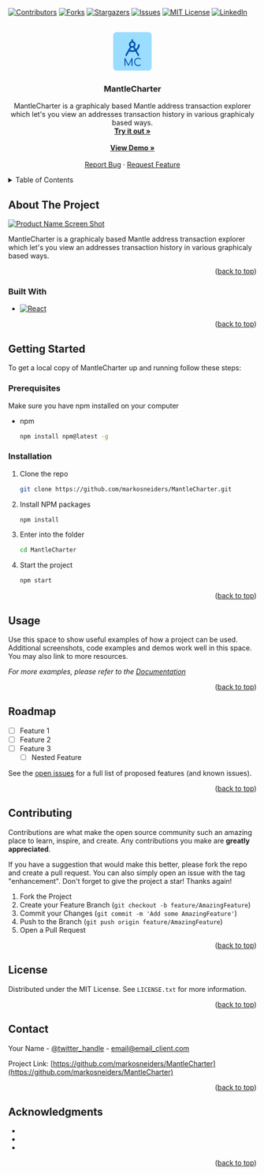 <a name="readme-top"></a>

[![Contributors][contributors-shield]][contributors-url]
[![Forks][forks-shield]][forks-url]
[![Stargazers][stars-shield]][stars-url]
[![Issues][issues-shield]][issues-url]
[![MIT License][license-shield]][license-url]
[![LinkedIn][linkedin-shield]][linkedin-url]

<!-- PROJECT LOGO -->
<br />
<div align="center">
  <a href="https://github.com/markosneiders/MantleCharter">
    <img src="src/assets/images/MantleCharterLogo.png" alt="Logo" width="80" height="80">
  </a>

<h3 align="center"><strong>MantleCharter</strong></h3>

  <p align="center">
    MantleCharter is a graphicaly based Mantle address transaction explorer which let's you view an addresses transaction history in various graphicaly based ways.
    <br />
    <a href="https://github.com/markosneiders/MantleCharter"><strong>Try it out »</strong></a>
    <br />
    <br />
    <a href="https://github.com/markosneiders/MantleCharter"><strong>View Demo »</strong></a>
    <br />
    <br />
    <a href="https://github.com/markosneiders/MantleCharter/issues">Report Bug</a>
    ·
    <a href="https://github.com/markosneiders/MantleCharter/issues">Request Feature</a>
  </p>
</div>

<!-- TABLE OF CONTENTS -->
<details>
  <summary>Table of Contents</summary>
  <ol>
    <li>
      <a href="#about-the-project">About The Project</a>
      <ul>
        <li><a href="#built-with">Built With</a></li>
      </ul>
    </li>
    <li>
      <a href="#getting-started">Getting Started</a>
      <ul>
        <li><a href="#prerequisites">Prerequisites</a></li>
        <li><a href="#installation">Installation</a></li>
      </ul>
    </li>
    <li><a href="#usage">Usage</a></li>
    <li><a href="#roadmap">Roadmap</a></li>
    <li><a href="#contributing">Contributing</a></li>
    <li><a href="#license">License</a></li>
    <li><a href="#contact">Contact</a></li>
    <li><a href="#acknowledgments">Acknowledgments</a></li>
  </ol>
</details>

<!-- ABOUT THE PROJECT -->

## About The Project

[![Product Name Screen Shot][product-screenshot]](https://example.com)

MantleCharter is a graphicaly based Mantle address transaction explorer which let's you view an addresses transaction history in various graphicaly based ways.

<p align="right">(<a href="#readme-top">back to top</a>)</p>

### Built With

-   [![React][react.js]][react-url]

<p align="right">(<a href="#readme-top">back to top</a>)</p>

<!-- GETTING STARTED -->

## Getting Started

To get a local copy of MantleCharter up and running follow these steps:

### Prerequisites

Make sure you have npm installed on your computer

-   npm
    ```sh
    npm install npm@latest -g
    ```

### Installation

1. Clone the repo
    ```sh
    git clone https://github.com/markosneiders/MantleCharter.git
    ```
2. Install NPM packages
    ```sh
    npm install
    ```
3. Enter into the folder
    ```sh
    cd MantleCharter
    ```
4. Start the project
    ```js
    npm start
    ```

<p align="right">(<a href="#readme-top">back to top</a>)</p>

<!-- USAGE EXAMPLES -->

## Usage

Use this space to show useful examples of how a project can be used. Additional screenshots, code examples and demos work well in this space. You may also link to more resources.

_For more examples, please refer to the [Documentation](https://example.com)_

<p align="right">(<a href="#readme-top">back to top</a>)</p>

<!-- ROADMAP -->

## Roadmap

-   [ ] Feature 1
-   [ ] Feature 2
-   [ ] Feature 3
    -   [ ] Nested Feature

See the [open issues](https://github.com/markosneiders/MantleCharter/issues) for a full list of proposed features (and known issues).

<p align="right">(<a href="#readme-top">back to top</a>)</p>

<!-- CONTRIBUTING -->

## Contributing

Contributions are what make the open source community such an amazing place to learn, inspire, and create. Any contributions you make are **greatly appreciated**.

If you have a suggestion that would make this better, please fork the repo and create a pull request. You can also simply open an issue with the tag "enhancement".
Don't forget to give the project a star! Thanks again!

1. Fork the Project
2. Create your Feature Branch (`git checkout -b feature/AmazingFeature`)
3. Commit your Changes (`git commit -m 'Add some AmazingFeature'`)
4. Push to the Branch (`git push origin feature/AmazingFeature`)
5. Open a Pull Request

<p align="right">(<a href="#readme-top">back to top</a>)</p>

<!-- LICENSE -->

## License

Distributed under the MIT License. See `LICENSE.txt` for more information.

<p align="right">(<a href="#readme-top">back to top</a>)</p>

<!-- CONTACT -->

## Contact

Your Name - [@twitter_handle](https://twitter.com/twitter_handle) - email@email_client.com

Project Link: [https://github.com/markosneiders/MantleCharter](https://github.com/markosneiders/MantleCharter)

<p align="right">(<a href="#readme-top">back to top</a>)</p>

<!-- ACKNOWLEDGMENTS -->

## Acknowledgments

-   []()
-   []()
-   []()

<p align="right">(<a href="#readme-top">back to top</a>)</p>

<!-- MARKDOWN LINKS & IMAGES -->
<!-- https://www.markdownguide.org/basic-syntax/#reference-style-links -->

[contributors-shield]: https://img.shields.io/github/contributors/markosneiders/MantleCharter.svg?style=for-the-badge
[contributors-url]: https://github.com/markosneiders/MantleCharter/graphs/contributors
[forks-shield]: https://img.shields.io/github/forks/markosneiders/MantleCharter.svg?style=for-the-badge
[forks-url]: https://github.com/markosneiders/MantleCharter/network/members
[stars-shield]: https://img.shields.io/github/stars/markosneiders/MantleCharter.svg?style=for-the-badge
[stars-url]: https://github.com/markosneiders/MantleCharter/stargazers
[issues-shield]: https://img.shields.io/github/issues/markosneiders/MantleCharter.svg?style=for-the-badge
[issues-url]: https://github.com/markosneiders/MantleCharter/issues
[license-shield]: https://img.shields.io/github/license/markosneiders/MantleCharter.svg?style=for-the-badge
[license-url]: https://github.com/markosneiders/MantleCharter/blob/master/LICENSE.txt
[linkedin-shield]: https://img.shields.io/badge/-LinkedIn-black.svg?style=for-the-badge&logo=linkedin&colorB=555
[linkedin-url]: https://linkedin.com/in/linkedin_username
[product-screenshot]: src/assets/images/screenshot.png
[next.js]: https://img.shields.io/badge/next.js-000000?style=for-the-badge&logo=nextdotjs&logoColor=white
[next-url]: https://nextjs.org/
[react.js]: https://img.shields.io/badge/React-20232A?style=for-the-badge&logo=react&logoColor=61DAFB
[react-url]: https://reactjs.org/
[vue.js]: https://img.shields.io/badge/Vue.js-35495E?style=for-the-badge&logo=vuedotjs&logoColor=4FC08D
[vue-url]: https://vuejs.org/
[angular.io]: https://img.shields.io/badge/Angular-DD0031?style=for-the-badge&logo=angular&logoColor=white
[angular-url]: https://angular.io/
[svelte.dev]: https://img.shields.io/badge/Svelte-4A4A55?style=for-the-badge&logo=svelte&logoColor=FF3E00
[svelte-url]: https://svelte.dev/
[laravel.com]: https://img.shields.io/badge/Laravel-FF2D20?style=for-the-badge&logo=laravel&logoColor=white
[laravel-url]: https://laravel.com
[bootstrap.com]: https://img.shields.io/badge/Bootstrap-563D7C?style=for-the-badge&logo=bootstrap&logoColor=white
[bootstrap-url]: https://getbootstrap.com
[jquery.com]: https://img.shields.io/badge/jQuery-0769AD?style=for-the-badge&logo=jquery&logoColor=white
[jquery-url]: https://jquery.com
